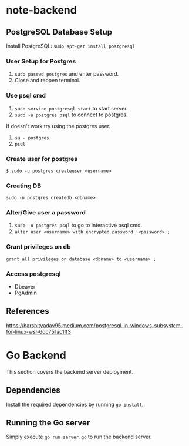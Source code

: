 # note-backend

## PostgreSQL Database Setup

Install PostgreSQL: `sudo apt-get install postgresql`

### User Setup for Postgres
1. `sudo passwd postgres` and enter password.
2. Close and reopen terminal.

### Use psql cmd
1. `sudo service postgresql start` to start server.
2. `sudo -u postgres psql` to connect to postgres.

If doesn't work try using the postgres user.
1. `su - postgres`
2. `psql`

### Create user for postgres
`$ sudo -u postgres createuser <username>`

### Creating DB
`sudo -u postgres createdb <dbname>`

### Alter/Give user a password
1. `sudo -u postgres psql` to go to interactive psql cmd.
2. `alter user <username> with encrypted password '<password>';`

### Grant privileges on db
`grant all privileges on database <dbname> to <username> ;`

### Access postgresql
- Dbeaver
- PgAdmin

## References
https://harshityadav95.medium.com/postgresql-in-windows-subsystem-for-linux-wsl-6dc751ac1ff3

# Go Backend
This section covers the backend server deployment.

## Dependencies
Install the required dependencies by running `go install`.

## Running the Go server
Simply execute `go run server.go` to run the backend server.
